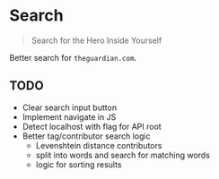 Search
======

> Search for the Hero Inside Yourself

Better search for `theguardian.com`.

## TODO

* Clear search input button
* Implement navigate in JS
* Detect localhost with flag for API root
* Better tag/contributor search logic
  - Levenshtein distance contributors
  - split into words and search for matching words
  - logic for sorting results
